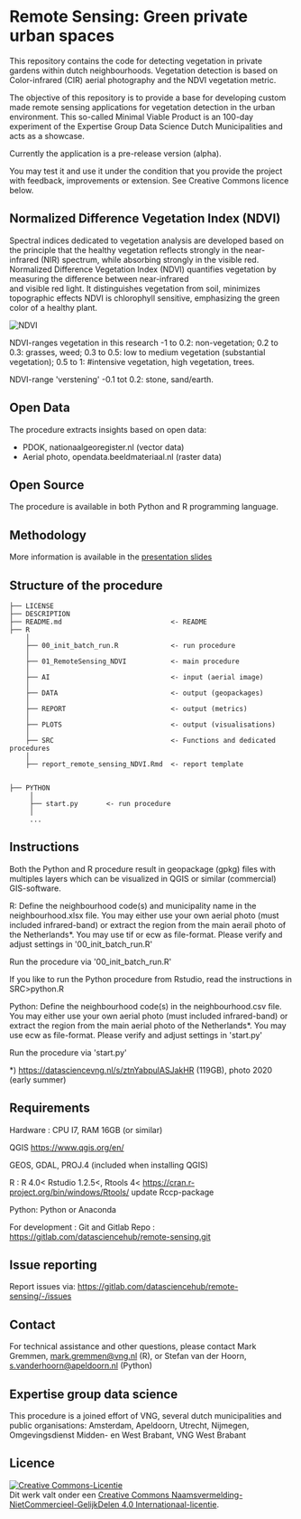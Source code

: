 # Remote Sensing: Green private urban spaces

This repository contains the code for detecting vegetation in private gardens within dutch neighbourhoods.
Vegetation detection is based on Color-infrared (CIR) aerial photography and the NDVI vegetation metric. 

The objective of this repository is to provide a base for developing custom made remote sensing applications for vegetation detection in the urban environment. 
This so-called Minimal Viable Product is an 100-day experiment of the Expertise Group Data Science Dutch Municipalities and acts as a showcase. 

Currently the application is a pre-release version (alpha).

You may test it and use it under the condition that you provide the project with feedback, improvements or extension. See Creative Commons licence below. 

## Normalized Difference Vegetation Index (NDVI)
Spectral indices dedicated to vegetation analysis are developed based on the principle that the healthy vegetation reflects strongly in the near-infrared (NIR) spectrum, while absorbing strongly in the visible red.
Normalized Difference Vegetation Index (NDVI) quantifies vegetation by measuring the difference between near-infrared  
and visible red light. It distinguishes vegetation from soil, minimizes topographic effects
NDVI is chlorophyll sensitive, emphasizing the green color of a healthy plant.

![NDVI](https://eo4geo.sbg.ac.at/IGIK/Sentinel2_Data_and_Vegetation_Indices/NDVI_trees.png)

NDVI-ranges vegetation in this research
       -1 to 0.2: non-vegetation; 
        0.2 to 0.3: grasses, weed; 
        0.3 to 0.5: low to medium vegetation (substantial vegetation); 
        0.5 to 1: #intensive vegetation, high vegetation, trees.

NDVI-range 'verstening'
       -0.1 tot 0.2: stone, sand/earth.

## Open Data 
The procedure extracts insights based on open data:
- PDOK, nationaalgeoregister.nl (vector data)
- Aerial photo, opendata.beeldmateriaal.nl (raster data)

## Open Source
The procedure is available in both Python and R programming language. 

## Methodology
More information is available in the [presentation slides](https://datasciencevng.nl/s/fp97uFYyVmACYZuB)

## Structure of the procedure

```
├── LICENSE
├── DESCRIPTION
├── README.md         					<- README
├── R
	│
	├── 00_init_batch_run.R  	 		<- run procedure
	│
	├── 01_RemoteSensing_NDVI      		<- main procedure
	│
	├── AI				  				<- input (aerial image)
	│
	├── DATA			  				<- output (geopackages)
	│
	├── REPORT            				<- output (metrics)
	│
	├── PLOTS             				<- output (visualisations) 
	│	
	├── SRC               				<- Functions and dedicated procedures
	│
	├── report_remote_sensing_NDVI.Rmd 	<- report template
	

├── PYTHON
     │
	 ├── start.py  	 	<- run procedure
	 │
	 ...

```

## Instructions

Both the Python and R procedure result in geopackage (gpkg) files with multiples layers which
can be visualized in QGIS or similar (commercial) GIS-software. 

R: Define the neighbourhood code(s) and municipality name in the neighbourhood.xlsx file. 
You may either use your own aerial photo (must included infrared-band) or extract the region
from the main  aerail photo of the Netherlands*. You may 
use tif or ecw as file-format. Please verify and adjust settings in 
'00_init_batch_run.R'
 
Run the procedure via '00_init_batch_run.R'

If you like to run the Python procedure from Rstudio, read the instructions in SRC>python.R

Python: Define the neighbourhood code(s) in the neighbourhood.csv file.
You may either use your own aerial photo (must included infrared-band) or extract the region
from the main aerial photo of the Netherlands*. You may
use ecw as file-format. Please verify and adjust settings in
'start.py'

Run the procedure via 'start.py'

*)
https://datasciencevng.nl/s/ztnYabpulASJakHR (119GB), photo 2020 (early summer)

## Requirements
Hardware : CPU I7, RAM 16GB (or similar)

QGIS
https://www.qgis.org/en/

GEOS, GDAL, PROJ.4 (included when installing QGIS)

R : 
R 4.0<
Rstudio 1.2.5<, 
Rtools 4<
https://cran.r-project.org/bin/windows/Rtools/
update Rccp-package 

Python:
Python or Anaconda 

For development : Git and Gitlab
Repo : https://gitlab.com/datasciencehub/remote-sensing.git

## Issue reporting
Report issues via:
https://gitlab.com/datasciencehub/remote-sensing/-/issues

## Contact
For technical assistance and other questions, please contact
Mark Gremmen, mark.gremmen@vng.nl (R), or Stefan van der Hoorn, s.vanderhoorn@apeldoorn.nl (Python)

## Expertise group data science
This procedure is a joined effort of VNG, several dutch municipalities and public organisations: Amsterdam, Apeldoorn, Utrecht, Nijmegen, Omgevingsdienst Midden- en West Brabant, VNG West Brabant

## Licence
<a rel="license" href="http://creativecommons.org/licenses/by-nc-sa/4.0/"><img alt="Creative Commons-Licentie" style="border-width:0" src="https://i.creativecommons.org/l/by-nc-sa/4.0/88x31.png" /></a><br />Dit werk valt onder een <a rel="license" href="http://creativecommons.org/licenses/by-nc-sa/4.0/">Creative Commons Naamsvermelding-NietCommercieel-GelijkDelen 4.0 Internationaal-licentie</a>.

